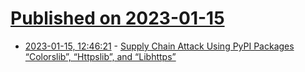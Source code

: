 # [Published on 2023-01-15](index.md)

* [2023-01-15, 12:46:21](https://news.ycombinator.com/item?id=34388990) - [Supply Chain Attack Using PyPI Packages “Colorslib”, “Httpslib”, and “Libhttps”](https://www.fortinet.com/blog/threat-research/supply-chain-attack-using-identical-pypi-packages-colorslib-httpslib-libhttps)
